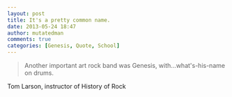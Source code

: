 ```yaml
---
layout: post
title: It's a pretty common name.
date: 2013-05-24 18:47
author: mutatedman
comments: true
categories: [Genesis, Quote, School]
---
```

<blockquote>Another important art rock band was Genesis, with…what's-his-name on drums.</blockquote>
Tom Larson, instructor of History of Rock
